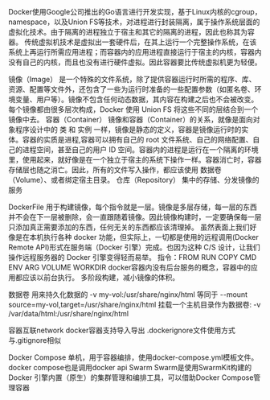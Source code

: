 Docker使用Google公司推出的Go语言进行开发实现，基于Linux内核的cgroup，namespace，以及Union FS等技术，对进程进行封装隔离，属于操作系统层面的虚拟化技术。由于隔离的进程独立于宿主和其它的隔离的进程，因此也称其为容器。
传统虚拟机技术是虚拟出一套硬件后，在其上运行一个完整操作系统，在该系统上再运行所需应用进程；而容器内的应用进程直接运行于宿主的内核，容器内没有自己的内核，而且也没有进行硬件虚拟。因此容器要比传统虚拟机更为轻便。

镜像（Image）
是一个特殊的文件系统，除了提供容器运行时所需的程序、库、资源、配置等文件外，还包含了一些为运行时准备的一些配置参数（如匿名卷、环境变量、用户等）。镜像不包含任何动态数据，其内容在构建之后也不会被改变。每个镜像都由很多层次构成，Docker 使用 Union FS 将这些不同的层结合到一个镜像中去。
容器（Container）
镜像和容器（Container）的关系，就像是面向对象程序设计中的 类 和 实例 一样，镜像是静态的定义，容器是镜像运行时的实体。容器的实质是进程,容器可以拥有自己的 root 文件系统、自己的网络配置、自己的进程空间，甚至自己的用户 ID 空间。容器内的进程是运行在一个隔离的环境里，使用起来，就好像是在一个独立于宿主的系统下操作一样。容器消亡时，容器存储层也随之消亡。因此，所有的文件写入操作，都应该使用 数据卷（Volume）、或者绑定宿主目录。
仓库（Repository）
集中的存储、分发镜像的服务

DockerFile
用于构建镜像，每个指令就是一层。镜像是多层存储，每一层的东西并不会在下一层被删除，会一直跟随着镜像。因此镜像构建时，一定要确保每一层只添加真正需要添加的东西，任何无关的东西都应该清理掉。
虽然表面上我们好像是在本机执行各种 docker 功能，但实际上，一切都是使用的远程调用(Docker Remote API)形式在服务端（Docker 引擎）完成。也因为这种 C/S 设计，让我们操作远程服务器的 Docker 引擎变得轻而易举。
指令：FROM RUN COPY CMD ENV ARG VOLUME WORKDIR
docker容器内没有后台服务的概念，容器中的应用都应该以前台执行。
多阶段构建，减小镜像的体积。

数据卷
用来持久化数据的
-v my-vol:/usr/share/nginx/html 等同于 --mount source=my-vol,target=/usr/share/nginx/html
挂载一个主机目录作为数据卷:
-v /var/data/html:/usr/share/nginx/html

容器互联network
docker容器支持导入导出
.dockerignore文件使用方式与.gitignore相似

Docker Compose
单机，用于容器编排，使用docker-compose.yml模板文件。docker compose也是调用docker api
Swarm
Swarm是使用SwarmKit构建的 Docker 引擎内置（原生）的集群管理和编排工具，可以借助Docker Compose管理容器







